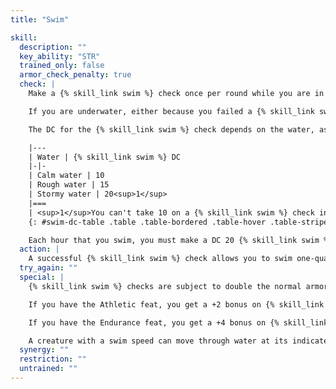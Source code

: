 ```yaml
---
title: "Swim"

skill:
  description: ""
  key_ability: "STR"
  trained_only: false
  armor_check_penalty: true
  check: |
    Make a {% skill_link swim %} check once per round while you are in the water. Success means you may swim at up to one-half your speed (as a full-round action) or at one-quarter your speed (as a move action). If you fail by 4 or less, you make no progress through the water. If you fail by 5 or more, you go underwater.

    If you are underwater, either because you failed a {% skill_link swim %} check or because you are swimming underwater intentionally, you must hold your breath. You can hold your breath for a number of rounds equal to your Constitution score, but only if you do nothing other than take move actions or free actions. If you take a standard action or a full-round action (such as making an attack), the remainder of the duration for which you can hold your breath is reduced by 1 round. (Effectively, a character in combat can hold his or her breath only half as long as normal.) After that period of time, you must make a DC 10 Constitution check every round to continue holding your breath. Each round, the DC for that check increases by 1. If you fail the Constitution check, you begin to drown.

    The DC for the {% skill_link swim %} check depends on the water, as given on the table below.

    |---
    | Water | {% skill_link swim %} DC
    |-|-
    | Calm water | 10
    | Rough water | 15
    | Stormy water | 20<sup>1</sup>
    |===
    | <sup>1</sup>You can't take 10 on a {% skill_link swim %} check in stormy water, even if you aren't otherwise being threatened or distracted. |<
    {: #swim-dc-table .table .table-bordered .table-hover .table-striped data-caption="Table: Swim DCs" }

    Each hour that you swim, you must make a DC 20 {% skill_link swim %} check or take {% die_roll 1 6 0 %} points of nonlethal damage from fatigue.
  action: |
    A successful {% skill_link swim %} check allows you to swim one-quarter of your speed as a move action or one-half your speed as a full-round action.
  try_again: ""
  special: |
    {% skill_link swim %} checks are subject to double the normal armor check penalty and encumbrance penalty.

    If you have the Athletic feat, you get a +2 bonus on {% skill_link swim %} checks.

    If you have the Endurance feat, you get a +4 bonus on {% skill_link swim %} checks made to avoid taking nonlethal damage from fatigue.

    A creature with a swim speed can move through water at its indicated speed without making {% skill_link swim %} checks. It gains a +8 racial bonus on any {% skill_link swim %} check to perform a special action or avoid a hazard. The creature always can choose to take 10 on a {% skill_link swim %} check, even if distracted or endangered when swimming. Such a creature can use the run action while swimming, provided that it swims in a straight line.
  synergy: ""
  restriction: ""
  untrained: ""
---
```

